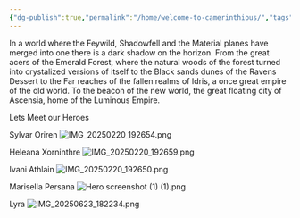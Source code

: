 ```yaml
---
{"dg-publish":true,"permalink":"/home/welcome-to-camerinthious/","tags":["gardenEntry"]}
---
```


In a world where the Feywild, Shadowfell and the Material planes have merged into one there is a dark shadow on the horizon. From the great acers of the Emerald Forest, where the natural woods of the forest turned into crystalized versions of itself to the Black sands dunes of the Ravens Dessert to the Far reaches of the fallen realms of Idris, a once great empire of the old world. To the beacon of the new world, the great floating city of Ascensia, home of the Luminous Empire.

Lets Meet our Heroes 

Sylvar Oriren 
![IMG_20250220_192654.png](/img/user/Resources/IMG_20250220_192654.png)

Heleana Xorninthre
![IMG_20250220_192659.png](/img/user/Resources/IMG_20250220_192659.png)

Ivani Athlain
![IMG_20250220_192650.png](/img/user/Resources/IMG_20250220_192650.png)

Marisella Persana
![Hero screenshot (1) (1).png](/img/user/Resources/Hero%20screenshot%20(1)%20(1).png)

Lyra 
![IMG_20250623_182234.png](/img/user/Resources/IMG_20250623_182234.png)